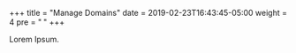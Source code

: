 +++
title = "Manage Domains"
date = 2019-02-23T16:43:45-05:00
weight = 4
pre = "<b> </b>"
+++





Lorem Ipsum.
